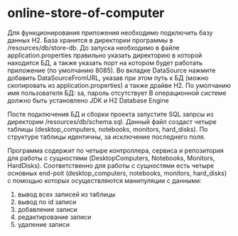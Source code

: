 # online-store-of-computer

Для функционирования приложения необходимо подключить базу данных H2. База хранится в директории программы в /resources/db/store-db. До запуска необходимо в файле application.properties правильно указать директорию в которой находится БД, а также указать порт на котором будет работать приложение (по умолчанию 8085).
Во вкладке DataSource нажмите добавить DataSourceFromURL, указав при этом путь к БД (можно скопировать из application.properties) а также драйве H2. По умолчанию имя пользователя БД: sa, пароль отсутствует
В операционной системе должно быть установлено JDK и H2 Database Engine

Посте подключения БД и сборки проекта запустите SQL запрсы из директории /resources/db/schema.sql. Данный файл создаст четыре таблицы (desktop_computers, notebooks, monitors, hard_disks). По структуре таблицы идентичны, за исключение последнего поля. 

Программа содержит по четыре контроллера, сервиса и репозитория для работы с сущностями (DesktopComputers, Notebooks, Monitors, HardDisks).
Соответственно для работы с сущностями есть четыре основных end-poit (desktop_computers, notebooks, monitors, hard_disks) с помощью которых осуществляются манипуляции с данными:
1. вывод всех записей из таблицы
2. вывод по id записи
3. добавление записи
4. редактирование записи
5. удаление записи
